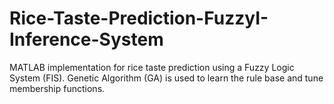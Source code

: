 # Rice-Taste-Prediction-FuzzyI-Inference-System
MATLAB implementation for rice taste prediction using a Fuzzy Logic System (FIS). Genetic Algorithm (GA) is used to learn the rule base and tune membership functions.

